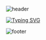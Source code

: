 ![header](https://capsule-render.vercel.app/api?type=waving&color=d3d3d3&height=120&section=header)

[![Typing SVG](https://readme-typing-svg.herokuapp.com/?color=0000FF&size=35&center=true&vCenter=true&width=1000&lines=Hello,+I'm+Guilherme+Oliveira;I'm+from+Brazil-Juiz+de+Fora+(MG);.NET+Software+Engineer)](https://git.io/typing-svg)

![footer](https://capsule-render.vercel.app/api?type=waving&color=d3d3d3&height=120&section=footer)
